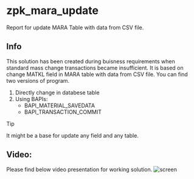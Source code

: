 # zpk_mara_update

Report for update MARA Table with data from CSV file.

## Info
This solution has been created during buisness requirements when standard mass change transactions became insufficient. It is based on change MATKL field in MARA table with data from CSV file. You can find two versions of program.
1. Directly change in databese table
2. Using BAPIs:
    - BAPI_MATERIAL_SAVEDATA
    - BAPI_TRANSACTION_COMMIT

> [!TIP]
> It might be a base for update any field and any table.

## Video:
Please find below video presentation for working solution.
![screen]( )



